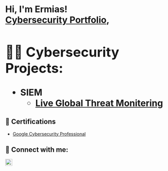 <h1>Hi, I'm Ermias! <br/><a href="">Cybersecurity Portfolio</a>, <a >

<h2>👨‍💻 Cybersecurity Projects:</h2>

- <b>SIEM</b>
  - [Live Global Threat Monitering](https://github.com/ermiasket/LiveGlobalThreatMonitering)
    


<h2>📃 Certifications</h2>

- [Google Cybersecurity Professional](TBL)

<h2> 🤳 Connect with me:</h2>


[<img align="left" alt="JoshMadakor | LinkedIn" width="22px" src="https://cdn.jsdelivr.net/npm/simple-icons@v3/icons/linkedin.svg" />][linkedin]



[linkedin]: https://www.linkedin.com/in/ermiasketema

<!--
**joshmadakor1/joshmadakor1** is a ✨ _special_ ✨ repository because its `README.md` (this file) appears on your GitHub profile.

